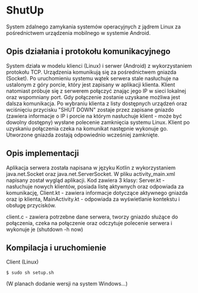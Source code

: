 # ShutUp

System zdalnego zamykania systemów operacyjnych z jądrem Linux za pośrednictwem urządzenia mobilnego w systemie Android.

## Opis działania i protokołu komunikacyjnego

System działa w modelu klienci (Linux) i serwer (Android) z wykorzystaniem protokołu TCP. Urządzenia komunikują się za pośrednictwem gniazda (Socket). Po uruchomieniu systemu wątek serwera stale nasłuchuje na ustalonym z góry porcie, który jest zapisany w aplikacji klienta. Klient natomiast próbuje się z serwerem połączyć znając jego IP w sieci lokalnej oraz wspomniany port. Gdy połączenie zostanie uzyskane możliwa jest dalsza komunikacja. Po wybraniu klienta z listy dostępnych urządzeń oraz wciśnięciu przycisku "SHUT DOWN" zostaje przez zapisane gniazdo (zawiera informacje o IP i porcie na którym nasłuchuje klient - może być dowolny dostępny) wysłane polecenie zamknięcia systemu Linux. Klient po uzyskaniu połączenia czeka na komunikat następnie wykonuje go. Utworzone gniazda zostają odpowiednio wcześniej zamknięte.

## Opis implementacji

Aplikacja serwera została napisana w języku Kotlin z wykorzystaniem java.net.Socket oraz java.net.ServerSocket. W pliku activity_main.xml napisany został wygląd aplikacji. Kod zawiera 3 klasy: Server.kt - nasłuchuje nowych klientów, posiada listę aktywnych oraz odpowiada za komunikację, Client.kt - zawiera informacje dotyczące aktywnego gniazda oraz ip klienta, MainActivity.kt - odpowiada za wyświetlanie kontekstu i obsługę przycisków.

client.c - zawiera potrzebne dane serwera, tworzy gniazdo służące do połączenia, czeka na połączenie oraz odczytuje polecenie serwera i wykonuje je (shutdown -h now)

## Kompilacja i uruchomienie

Client (Linux)
```
$ sudo sh setup.sh
```


(W planach dodanie wersji na system Windows...)
